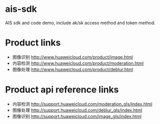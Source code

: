 # ais-sdk
AIS sdk and code demo, include ak/sk access method and token method.

# Product links
 + 图像识别 http://www.huaweicloud.com/product/image.html
 + 内容检测 http://www.huaweicloud.com/product/moderation.html
 + 图像处理 http://www.huaweicloud.com/product/deblur.html

# Product api reference links
+ 内容检测 http://support.huaweicloud.com/moderation_gls/index.html
+ 图像处理 http://support.huaweicloud.com/deblur_gls/index.html
+ 图像识别 http://support.huaweicloud.com/image_gls/index.html
